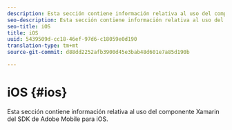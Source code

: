 ```yaml
---
description: Esta sección contiene información relativa al uso del componente Xamarin del SDK de Adobe Mobile para iOS.
seo-description: Esta sección contiene información relativa al uso del componente Xamarin del SDK de Adobe Mobile para iOS.
seo-title: iOS
title: iOS
uuid: 5439509d-cc18-46ef-97d6-c18059e0d190
translation-type: tm+mt
source-git-commit: d88dd2252afb3900d45e3bab48d601e7a85d190b

---
```



# iOS {#ios}

Esta sección contiene información relativa al uso del componente Xamarin del SDK de Adobe Mobile para iOS.

